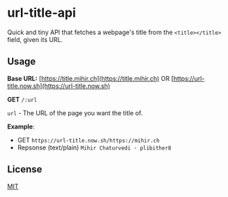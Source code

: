 # url-title-api

Quick and tiny API that fetches a webpage's title from the `<title></title>` field, given its URL.

## Usage

**Base URL:** [https://title.mihir.ch](https://title.mihir.ch) OR [https://url-title.now.sh](https://url-title.now.sh)

**GET** `/:url`

`url` - The URL of the page you want the title of.

**Example**:

* GET `https://url-title.now.sh/https://mihir.ch`
* Repsonse (text/plain) `Mihir Chaturvedi · plibither8`

## License

[MIT](LICENSE)
